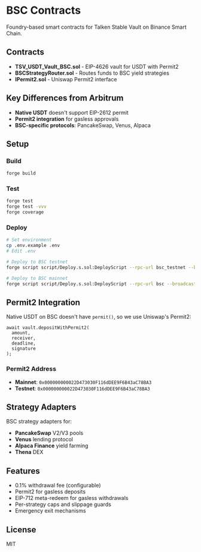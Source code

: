 # BSC Contracts

Foundry-based smart contracts for Talken Stable Vault on Binance Smart Chain.

## Contracts

- **TSV_USDT_Vault_BSC.sol** - EIP-4626 vault for USDT with Permit2
- **BSCStrategyRouter.sol** - Routes funds to BSC yield strategies
- **IPermit2.sol** - Uniswap Permit2 interface

## Key Differences from Arbitrum

- **Native USDT** doesn't support EIP-2612 permit
- **Permit2 integration** for gasless approvals
- **BSC-specific protocols**: PancakeSwap, Venus, Alpaca

## Setup

### Build

```bash
forge build
```

### Test

```bash
forge test
forge test -vvv
forge coverage
```

### Deploy

```bash
# Set environment
cp .env.example .env
# Edit .env

# Deploy to BSC testnet
forge script script/Deploy.s.sol:DeployScript --rpc-url bsc_testnet --broadcast --verify

# Deploy to BSC mainnet
forge script script/Deploy.s.sol:DeployScript --rpc-url bsc --broadcast --verify
```

## Permit2 Integration

Native USDT on BSC doesn't have `permit()`, so we use Uniswap's Permit2:

```solidity
await vault.depositWithPermit2(
  amount,
  receiver,
  deadline,
  signature
);
```

### Permit2 Address

- **Mainnet**: `0x000000000022D473030F116dDEE9F6B43aC78BA3`
- **Testnet**: `0x000000000022D473030F116dDEE9F6B43aC78BA3`

## Strategy Adapters

BSC strategy adapters for:

- **PancakeSwap** V2/V3 pools
- **Venus** lending protocol
- **Alpaca Finance** yield farming
- **Thena** DEX

## Features

- 0.1% withdrawal fee (configurable)
- Permit2 for gasless deposits
- EIP-712 meta-redeem for gasless withdrawals
- Per-strategy caps and slippage guards
- Emergency exit mechanisms

## License

MIT
